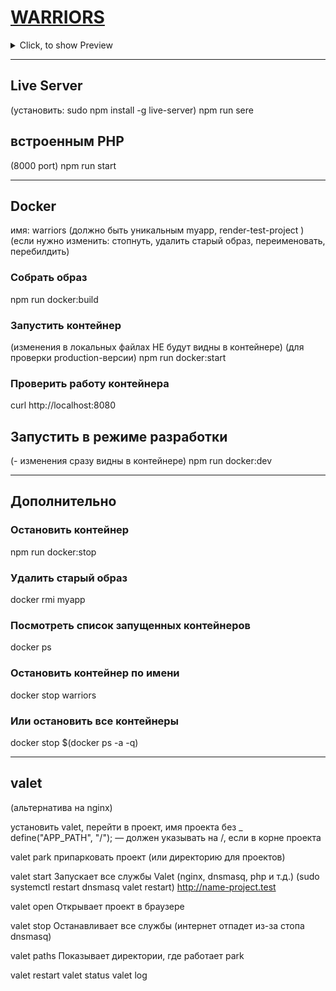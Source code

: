 # [WARRIORS](https://ashuksu.github.io/warriors/public)

<details>
  <summary>Click, to show Preview</summary>


![WARRIORS](https://raw.githubusercontent.com/ashuksu/warriors/refs/heads/main/preview.jpg)
</details>


---

## Live Server

(установить: sudo npm install -g live-server)
npm run sere

## встроенным PHP

(8000 port)
npm run start

---

## Docker

имя: warriors (должно быть уникальным myapp, render-test-project
)
(если нужно изменить: стопнуть, удалить старый образ, переименовать, перебилдить)

### Собрать образ

npm run docker:build

### Запустить контейнер

(изменения в локальных файлах НЕ будут видны в контейнере)
(для проверки production-версии)
npm run docker:start

### Проверить работу контейнера

curl http://localhost:8080

## Запустить в режиме разработки

(- изменения сразу видны в контейнере)
npm run docker:dev

---

## Дополнительно

### Остановить контейнер

npm run docker:stop

### Удалить старый образ

docker rmi myapp

### Посмотреть список запущенных контейнеров

docker ps

### Остановить контейнер по имени

docker stop warriors

### Или остановить все контейнеры

docker stop $(docker ps -a -q)

---

## valet

(альтернатива на nginx)

установить valet, перейти в проект, имя проекта без _
define("APP_PATH", "/"); — должен указывать на /, если в корне проекта

valet park
припарковать проект (или директорию для проектов)

valet start
Запускает все службы Valet (nginx, dnsmasq, php и т.д.)
(sudo systemctl restart dnsmasq
valet restart)
http://name-project.test

valet open
Открывает проект в браузере

valet stop
Останавливает все службы
(интернет отпадет из-за стопа dnsmasq)

valet paths
Показывает директории, где работает park

valet restart
valet status
valet log
